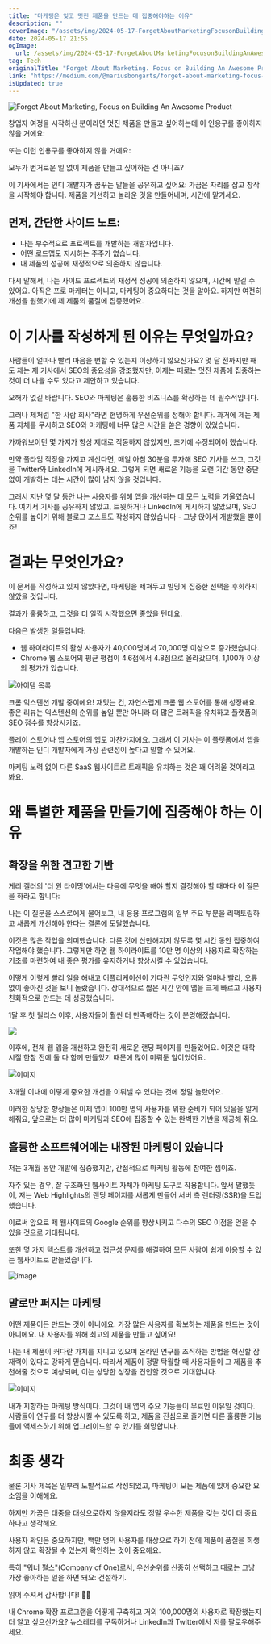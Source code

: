 ```yaml
---
title: "마케팅은 잊고 멋진 제품을 만드는 데 집중해야하는 이유"
description: ""
coverImage: "/assets/img/2024-05-17-ForgetAboutMarketingFocusonBuildingAnAwesomeProduct_0.png"
date: 2024-05-17 21:55
ogImage: 
  url: /assets/img/2024-05-17-ForgetAboutMarketingFocusonBuildingAnAwesomeProduct_0.png
tag: Tech
originalTitle: "Forget About Marketing. Focus on Building An Awesome Product."
link: "https://medium.com/@mariusbongarts/forget-about-marketing-focus-on-building-an-awesome-product-910039ded684"
isUpdated: true
---
```






![Forget About Marketing, Focus on Building An Awesome Product](/assets/img/2024-05-17-ForgetAboutMarketingFocusonBuildingAnAwesomeProduct_0.png)

창업자 여정을 시작하신 분이라면 멋진 제품을 만들고 싶어하는데 이 인용구를 좋아하지 않을 거에요:

또는 이런 인용구를 좋아하지 않을 거에요:

모두가 번거로운 일 없이 제품을 만들고 싶어하는 건 아니죠?


<div class="content-ad"></div>

이 기사에서는 인디 개발자가 꿈꾸는 말들을 공유하고 싶어요: 가끔은 자리를 잡고 창작을 시작해야 합니다. 제품을 개선하고 놀라운 것을 만들어내며, 시간에 맡기세요.

## 먼저, 간단한 사이드 노트:

- 나는 부수적으로 프로젝트를 개발하는 개발자입니다.
- 어떤 로드맵도 지시하는 주주가 없습니다.
- 내 제품의 성공에 재정적으로 의존하지 않습니다.

다시 말해서, 나는 사이드 프로젝트의 재정적 성공에 의존하지 않으며, 시간에 맡길 수 있어요. 아직은 프로 마케터는 아니고, 마케팅이 중요하다는 것을 알아요. 하지만 여전히 개선을 원했기에 제 제품의 품질에 집중했어요.

<div class="content-ad"></div>

# 이 기사를 작성하게 된 이유는 무엇일까요?

사람들이 얼마나 빨리 마음을 변할 수 있는지 이상하지 않으신가요? 몇 달 전까지만 해도 제는 제 기사에서 SEO의 중요성을 강조했지만, 이제는 때로는 멋진 제품에 집중하는 것이 더 나을 수도 있다고 제안하고 있습니다.

오해가 없길 바랍니다. SEO와 마케팅은 훌륭한 비즈니스를 확장하는 데 필수적입니다.

그러나 제처럼 "한 사람 회사"라면 현명하게 우선순위를 정해야 합니다. 과거에 제는 제품 자체를 무시하고 SEO와 마케팅에 너무 많은 시간을 쏟은 경향이 있었습니다.

<div class="content-ad"></div>

가까워보이던 몇 가지가 항상 제대로 작동하지 않았지만, 조기에 수정되어야 했습니다.

만약 풀타임 직장을 가지고 계신다면, 매일 아침 30분을 투자해 SEO 기사를 쓰고, 그것을 Twitter와 LinkedIn에 게시하세요. 그렇게 되면 새로운 기능을 오랜 기간 동안 중단 없이 개발하는 데는 시간이 많이 남지 않을 것입니다.

그래서 지난 몇 달 동안 나는 사용자를 위해 앱을 개선하는 데 모든 노력을 기울였습니다. 여기서 기사를 공유하지 않았고, 트윗하거나 LinkedIn에 게시하지 않았으며, SEO 순위를 높이기 위해 블로그 포스트도 작성하지 않았습니다 - 그냥 앉아서 개발했을 뿐이죠!

# 결과는 무엇인가요?

<div class="content-ad"></div>

이 문서를 작성하고 있지 않았다면, 마케팅을 제쳐두고 빌딩에 집중한 선택을 후회하지 않았을 것입니다.

결과가 훌륭하고, 그것을 더 일찍 시작했으면 좋았을 텐데요.

다음은 발생한 일들입니다:

- 웹 하이라이트의 활성 사용자가 40,000명에서 70,000명 이상으로 증가했습니다.
- Chrome 웹 스토어의 평균 평점이 4.6점에서 4.8점으로 올라갔으며, 1,100개 이상의 평가가 있습니다.

<div class="content-ad"></div>


![아이템 목록](/assets/img/2024-05-17-ForgetAboutMarketingFocusonBuildingAnAwesomeProduct_1.png)

크롬 익스텐션 개발 중이에요! 재밌는 건, 자연스럽게 크롬 웹 스토어를 통해 성장해요. 좋은 리뷰는 익스텐션의 순위를 높일 뿐만 아니라 더 많은 트래픽을 유치하고 플랫폼의 SEO 점수를 향상시키죠.

플레이 스토어나 앱 스토어의 앱도 마찬가지에요. 그래서 이 기사는 이 플랫폼에서 앱을 개발하는 인디 개발자에게 가장 관련성이 높다고 말할 수 있어요.

마케팅 노력 없이 다른 SaaS 웹사이트로 트래픽을 유치하는 것은 꽤 어려울 것이라고 봐요.


<div class="content-ad"></div>

# 왜 특별한 제품을 만들기에 집중해야 하는 이유

## 확장을 위한 견고한 기반

게리 켈러의 '더 원 타이밍'에서는 다음에 무엇을 해야 할지 결정해야 할 때마다 이 질문을 하라고 합니다:

나는 이 질문을 스스로에게 물어보고, 내 응용 프로그램의 일부 주요 부분을 리팩토링하고 새롭게 개선해야 한다는 결론에 도달했습니다.

<div class="content-ad"></div>

이것은 많은 작업을 의미했습니다. 다른 것에 산만해지지 않도록 몇 시간 동안 집중하여 작업해야 했습니다. 그렇게만 하면 웹 하이라이트를 10만 명 이상의 사용자로 확장하는 기초를 마련하여 내 좋은 평가를 유지하거나 향상시킬 수 있었습니다.

어떻게 이렇게 빨리 일을 해내고 어플리케이션이 기다란 무엇인지와 얼마나 빨리, 오류 없이 좋아진 것을 보니 놀랐습니다. 상대적으로 짧은 시간 안에 앱을 크게 빠르고 사용자 친화적으로 만드는 데 성공했습니다.

1달 후 첫 릴리스 이후, 사용자들이 훨씬 더 만족해하는 것이 분명해졌습니다.

<img src="/assets/img/2024-05-17-ForgetAboutMarketingFocusonBuildingAnAwesomeProduct_2.png" />

<div class="content-ad"></div>

이후에, 전체 웹 앱을 개선하고 완전히 새로운 랜딩 페이지를 만들었어요. 이것은 대학 시절 한참 전에 둘 다 함께 만들었기 때문에 많이 미뤄둔 일이었어요.

![이미지](/assets/img/2024-05-17-ForgetAboutMarketingFocusonBuildingAnAwesomeProduct_3.png)

3개월 이내에 이렇게 중요한 개선을 이뤄낼 수 있다는 것에 정말 놀랐어요.

이러한 상당한 향상들은 이제 앱이 100만 명의 사용자를 위한 준비가 되어 있음을 알게 해줘요, 앞으로는 더 많이 마케팅과 SEO에 집중할 수 있는 완벽한 기반을 제공해 줘요.

<div class="content-ad"></div>

## 훌륭한 소프트웨어에는 내장된 마케팅이 있습니다

저는 3개월 동안 개발에 집중했지만, 간접적으로 마케팅 활동에 참여한 셈이죠.

자주 있는 경우, 잘 구조화된 웹사이트 자체가 마케팅 도구로 작용합니다. 앞서 말했듯이, 저는 Web Highlights의 랜딩 페이지를 새롭게 만들어 서버 측 렌더링(SSR)을 도입했습니다.

이로써 앞으로 제 웹사이트의 Google 순위를 향상시키고 다수의 SEO 이점을 얻을 수 있을 것으로 기대됩니다.

<div class="content-ad"></div>

또한 몇 가지 텍스트를 개선하고 접근성 문제를 해결하여 모든 사람이 쉽게 이용할 수 있는 웹사이트로 만들었습니다.

![image](/assets/img/2024-05-17-ForgetAboutMarketingFocusonBuildingAnAwesomeProduct_4.png)

## 말로만 퍼지는 마케팅

어떤 제품이든 만드는 것이 아니에요. 가장 많은 사용자를 확보하는 제품을 만드는 것이 아니에요. 내 사용자를 위해 최고의 제품을 만들고 싶어요!

<div class="content-ad"></div>

나는 내 제품이 커다란 가치를 지니고 있으며 온라인 연구를 조직하는 방법을 혁신할 잠재력이 있다고 강하게 믿습니다. 따라서 제품이 정말 탁월할 때 사용자들이 그 제품을 추천해줄 것으로 예상되며, 이는 상당한 성장을 견인할 것으로 기대합니다.

![이미지](/assets/img/2024-05-17-ForgetAboutMarketingFocusonBuildingAnAwesomeProduct_5.png)

내가 지향하는 마케팅 방식이다. 그것이 내 앱의 주요 기능들이 무료인 이유일 것이다. 사람들이 연구를 더 향상시킬 수 있도록 하고, 제품을 진심으로 즐기면 다른 훌륭한 기능들에 액세스하기 위해 업그레이드할 수 있기를 희망합니다.

# 최종 생각

<div class="content-ad"></div>

물론 기사 제목은 일부러 도발적으로 작성되었고, 마케팅이 모든 제품에 있어 중요한 요소임을 이해해요.

하지만 가끔은 대중을 대상으로하지 않을지라도 정말 우수한 제품을 갖는 것이 더 중요하다고 생각해요.

사용자 확인은 중요하지만, 백만 명의 사용자를 대상으로 하기 전에 제품이 품질을 희생하지 않고 확장될 수 있는지 확인하는 것이 중요해요.

특히 "워너 펄스"(Company of One)로서, 우선순위를 신중히 선택하고 때로는 그냥 가장 좋아하는 일을 하면 돼요: 건설하기.

<div class="content-ad"></div>

읽어 주셔서 감사합니다! 🙏🏻

내 Chrome 확장 프로그램을 어떻게 구축하고 거의 100,000명의 사용자로 확장했는지 더 알고 싶으신가요? 뉴스레터를 구독하거나 LinkedIn과 Twitter에서 저를 팔로우해주세요.